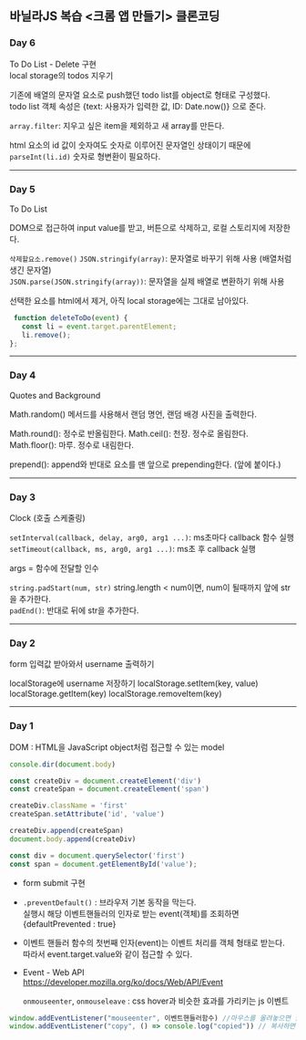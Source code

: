 ## 바닐라JS 복습 <크롬 앱 만들기> 클론코딩

### Day 6
To Do List - Delete 구현  
local storage의 todos 지우기

기존에 배열의 문자열 요소로 push했던 todo list를 object로 형태로 구성했다.   
todo list 객체 속성은 {text: 사용자가 입력한 값, ID: Date.now()} 으로 준다.

`array.filter`: 지우고 싶은 item을 제외하고 새 array를 만든다.
  
html 요소의 id 값이 숫자여도 숫자로 이루어진 문자열인 상태이기 때문에 `parseInt(li.id)` 숫자로 형변환이 필요하다.

---
### Day 5
To Do List  

DOM으로 접근하여 input value를 받고, 버튼으로 삭제하고, 로컬 스토리지에 저장한다.  

`삭제할요소.remove()` 
`JSON.stringify(array)`: 문자열로 바꾸기 위해 사용 (배열처럼 생긴 문자열)  
`JSON.parse(JSON.stringify(array))`: 문자열을 실제 배열로 변환하기 위해 사용
  

선택한 요소를 html에서 제거, 아직 local storage에는 그대로 남아있다.

 ```js
  function deleteToDo(event) {
    const li = event.target.parentElement;
    li.remove();
};
```

---
### Day 4
Quotes and Background

Math.random() 메서드를 사용해서 랜덤 명언, 랜덤 배경 사진을 출력한다.

Math.round(): 정수로 반올림한다.
Math.ceil(): 천장. 정수로 올림한다.
Math.floor(): 마루. 정수로 내림한다.  
  
prepend(): append와 반대로 요소를 맨 앞으로 prepending한다. (앞에 붙이다.)

---
### Day 3
Clock (호출 스케줄링)

`setInterval(callback, delay, arg0, arg1 ...)`: ms초마다 callback 함수 실행  
`setTimeout(callback, ms, arg0, arg1 ...)`: ms초 후 callback 실행

args =  함수에 전달할 인수
  
`string.padStart(num, str)`
string.length < num이면, num이 될때까지 앞에 str을 추가한다.  
`padEnd()`: 반대로 뒤에 str을 추가한다.
  
  
---
### Day 2
form 입력값 받아와서 username 출력하기

localStorage에 username 저장하기
localStorage.setItem(key, value)
localStorage.getItem(key)
localStorage.removeItem(key)

---
### Day 1

DOM : HTML을 JavaScript object처럼 접근할 수 있는 model

```js
console.dir(document.body)

const createDiv = document.createElement('div')
const createSpan = document.createElement('span')

createDiv.className = 'first'
createSpan.setAttribute('id', 'value')

createDiv.append(createSpan)
document.body.append(createDiv)

const div = document.querySelector('first')
const span = document.getElementById('value');
```

- form submit 구현

- `.preventDefault()` : 브라우저 기본 동작을 막는다.  
실행시 해당 이벤트핸들러의 인자로 받는 event(객체)를 조회하면  
{defaultPrevented : true}

- 이벤트 핸들러 함수의 첫번째 인자(event)는 이벤트 처리를 객체 형태로 받는다.  
따라서 event.target.value와 같이 접근할 수 있다.  

- Event - Web API   
https://developer.mozilla.org/ko/docs/Web/API/Event 

  `onmouseenter`, `onmouseleave` : css hover과 비슷한 효과를 가리키는 js 이벤트   

```js
window.addEventListener("mouseenter", 이벤트핸들러함수) //마우스를 올려놓으면 함수 호출
window.addEventListener("copy", () => console.log("copied")) // 복사하면 함수 호출
```
